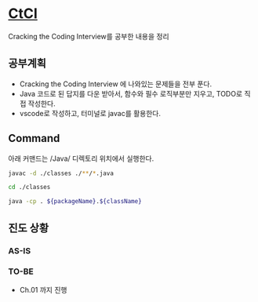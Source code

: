 # [CtCI](https://github.com/careercup/CtCI-6th-Edition)

Cracking the Coding Interview를 공부한 내용을 정리

## 공부계획

- Cracking the Coding Interview 에 나와있는 문제들을 전부 푼다.
- Java 코드로 된 답지를 다운 받아서, 함수와 필수 로직부분만 지우고, TODO로 직접 작성한다.
- vscode로 작성하고, 터미널로 javac를 활용한다.

## Command

아래 커맨드는 /Java/ 디렉토리 위치에서 실행한다.

```sh
javac -d ./classes ./**/*.java

cd ./classes

java -cp . ${packageName}.${className}
```

## 진도 상황

### AS-IS

### TO-BE

- Ch.01 까지 진행
